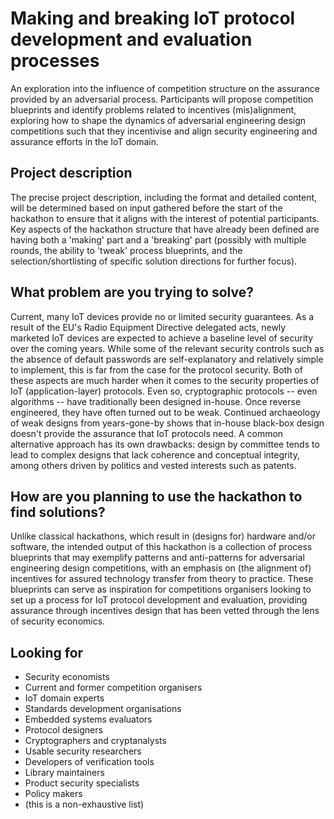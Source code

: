 # Making and breaking IoT protocol development and evaluation processes

An exploration into the influence of competition structure on the assurance provided by an adversarial process. Participants will propose competition blueprints and identify problems related to incentives (mis)alignment, exploring how to shape the dynamics of adversarial engineering design competitions such that they incentivise and align security engineering and assurance efforts in the IoT domain.

## Project description

The precise project description, including the format and detailed content, will be determined based on input gathered before the start of the hackathon to ensure that it aligns with the interest of potential participants. Key aspects of the hackathon structure that have already been defined are having both a 'making' part and a 'breaking' part (possibly with multiple rounds, the ability to 'tweak' process blueprints, and the selection/shortlisting of specific solution directions for further focus).

## What problem are you trying to solve?

Current, many IoT devices provide no or limited security guarantees. As a result of the EU's Radio Equipment Directive delegated acts, newly marketed IoT devices are expected to achieve a baseline level of security over the coming years. While some of the relevant security controls such as the absence of default passwords are self-explanatory and relatively simple to implement, this is far from the case for the protocol security. Both of these aspects are much harder when it comes to the security properties of IoT (application-layer) protocols. Even so, cryptographic protocols -- even algorithms -- have traditionally been designed in-house. Once reverse engineered, they have often turned out to be weak. Continued archaeology of weak designs from years-gone-by shows that in-house black-box design doesn't provide the assurance that IoT protocols need. A common alternative approach has its own drawbacks: design by committee tends to lead to complex designs that lack coherence and conceptual integrity, among others driven by politics and vested interests such as patents.

## How are you planning to use the hackathon to find solutions?

Unlike classical hackathons, which result in (designs for) hardware and/or software, the intended output of this hackathon is a collection of process blueprints that may exemplify patterns and anti-patterns for adversarial engineering design competitions, with an emphasis on (the alignment of) incentives for assured technology transfer from theory to practice. These blueprints can serve as inspiration for competitions organisers looking to set up a process for IoT protocol development and evaluation, providing assurance through incentives design that has been vetted through the lens of security economics.

## Looking for

- Security economists
- Current and former competition organisers
- IoT domain experts
- Standards development organisations
- Embedded systems evaluators
- Protocol designers
- Cryptographers and cryptanalysts
- Usable security researchers
- Developers of verification tools
- Library maintainers
- Product security specialists
- Policy makers
- (this is a non-exhaustive list)
